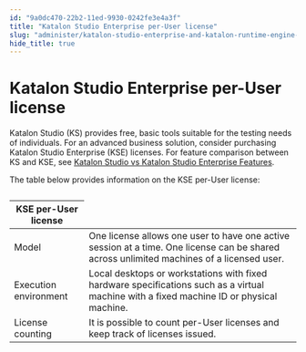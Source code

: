 ```yaml
---
id: "9a0dc470-22b2-11ed-9930-0242fe3e4a3f"
title: "Katalon Studio Enterprise per-User license"
slug: "administer/katalon-studio-enterprise-and-katalon-runtime-engine-license/katalon-studio-enterprise-per-user-license"
hide_title: true
---
```


# <a id="id" class="anchor_top_offset"/><a id="ariaid-title1" class="anchor_top_offset"/>Katalon Studio Enterprise per-User license

<p xmlns="http://www.w3.org/1999/xhtml" className="p">Katalon Studio (KS) provides free, basic tools suitable for the   testing needs of individuals. For an advanced business solution,   consider purchasing Katalon Studio Enterprise (KSE) licenses. For   feature comparison between KS and KSE, see <a className="xref" href="/administer/katalon-studio-enterprise-and-katalon-runtime-engine-license/katalon-studio-vs-katalon-studio-enterprise-features">Katalon     Studio vs Katalon Studio Enterprise Features</a>.</p> 
<p xmlns="http://www.w3.org/1999/xhtml" className="p">The table below provides information on the KSE per-User   license:</p> 
<table xmlns="http://www.w3.org/1999/xhtml" className="table anchor_top_offset" id="id__df0a3076-a2a9-4bfd-9216-7aede406d8f2"><caption /><colgroup><col /><col /></colgroup><thead className="thead"><tr className><th className="entry anchor_top_offset" id="id__df0a3076-a2a9-4bfd-9216-7aede406d8f2__entry__1" colSpan={2}>KSE per-User license</th></tr></thead><tbody className="tbody"><tr className><td className="entry" headers="id__df0a3076-a2a9-4bfd-9216-7aede406d8f2__entry__1 ">Model</td><td className="entry" headers="id__df0a3076-a2a9-4bfd-9216-7aede406d8f2__entry__1 ">One license allows one user to have one active session at a         time.          One license can be shared across unlimited machines of a licensed         user.</td></tr><tr className><td className="entry" headers="id__df0a3076-a2a9-4bfd-9216-7aede406d8f2__entry__1 ">Execution environment</td><td className="entry" headers="id__df0a3076-a2a9-4bfd-9216-7aede406d8f2__entry__1 ">Local desktops or workstations with fixed hardware         specifications such as a virtual machine with a fixed machine ID or         physical machine.</td></tr><tr className><td className="entry" headers="id__df0a3076-a2a9-4bfd-9216-7aede406d8f2__entry__1 ">License counting</td><td className="entry" headers="id__df0a3076-a2a9-4bfd-9216-7aede406d8f2__entry__1 ">It is possible to count per-User licenses and keep track of         licenses issued.</td></tr></tbody></table> 
